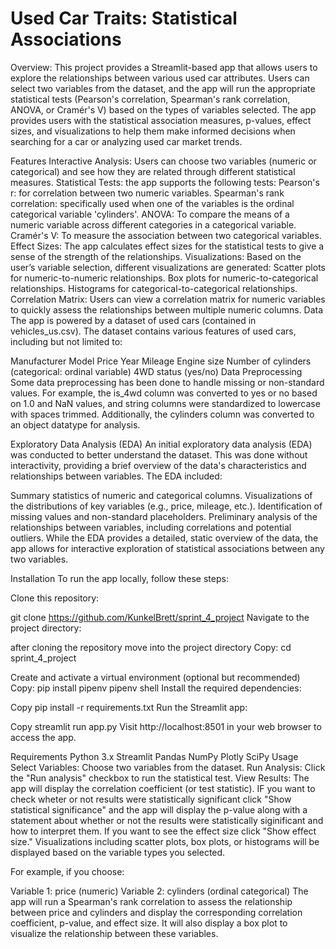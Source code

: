 # Used Car Traits: Statistical Associations
Overview:
This project provides a Streamlit-based app that allows users to explore the relationships between various used car attributes. Users can select two variables from the dataset, and the app will run the appropriate statistical tests (Pearson's correlation, Spearman's rank correlation, ANOVA, or Cramér's V) based on the types of variables selected. The app provides users with the statistical association measures, p-values, effect sizes, and visualizations to help them make informed decisions when searching for a car or analyzing used car market trends.

Features
Interactive Analysis: Users can choose two variables (numeric or categorical) and see how they are related through different statistical measures.
Statistical Tests: the app supports the following tests:
Pearson's r: for correlation between two numeric variables.
Spearman's rank correlation: specifically used when one of the variables is the ordinal categorical variable 'cylinders'.
ANOVA: To compare the means of a numeric variable across different categories in a categorical variable.
Cramér's V: To measure the association between two categorical variables.
Effect Sizes: The app calculates effect sizes for the statistical tests to give a sense of the strength of the relationships.
Visualizations: Based on the user’s variable selection, different visualizations are generated:
Scatter plots for numeric-to-numeric relationships.
Box plots for numeric-to-categorical relationships.
Histograms for categorical-to-categorical relationships.
Correlation Matrix: Users can view a correlation matrix for numeric variables to quickly assess the relationships between multiple numeric columns.
Data
The app is powered by a dataset of used cars (contained in vehicles_us.csv). The dataset contains various features of used cars, including but not limited to:

Manufacturer
Model
Price
Year
Mileage
Engine size
Number of cylinders (categorical: ordinal variable)
4WD status (yes/no)
Data Preprocessing
Some data preprocessing has been done to handle missing or non-standard values. For example, the is_4wd column was converted to yes or no based on 1.0 and NaN values, and string columns were standardized to lowercase with spaces trimmed. Additionally, the cylinders column was converted to an object datatype for analysis.

Exploratory Data Analysis (EDA)
An initial exploratory data analysis (EDA) was conducted to better understand the dataset. This was done without interactivity, providing a brief overview of the data's characteristics and relationships between variables. The EDA included:

Summary statistics of numeric and categorical columns.
Visualizations of the distributions of key variables (e.g., price, mileage, etc.).
Identification of missing values and non-standard placeholders.
Preliminary analysis of the relationships between variables, including correlations and potential outliers.
While the EDA provides a detailed, static overview of the data, the app allows for interactive exploration of statistical associations between any two variables.

Installation
To run the app locally, follow these steps:

Clone this repository:

git clone https://github.com/KunkelBrett/sprint_4_project
Navigate to the project directory:


after cloning the repository move into the project directory
Copy:
cd sprint_4_project

Create and activate a virtual environment (optional but recommended)
Copy:
pip install pipenv
pipenv shell
Install the required dependencies:

Copy
pip install -r requirements.txt
Run the Streamlit app:

Copy
streamlit run app.py
Visit http://localhost:8501 in your web browser to access the app.

Requirements
Python 3.x
Streamlit
Pandas
NumPy
Plotly
SciPy
Usage
Select Variables: Choose two variables from the dataset.
Run Analysis: Click the "Run analysis" checkbox to run the statistical test.
View Results: The app will display the correlation coefficient (or test statistic). IF you want to check wheter or not results were statistically significant click "Show statistical significance" and the app will display the p-value along with a statement about whether or not the results were statistically siginificant and how to interpret them. If you want to see the effect size click "Show effect size."
Visualizations including scatter plots, box plots, or histograms will be displayed based on the variable types you selected.

For example, if you choose:

Variable 1: price (numeric)
Variable 2: cylinders (ordinal categorical)
The app will run a Spearman's rank correlation to assess the relationship between price and cylinders and display the corresponding correlation coefficient, p-value, and effect size. It will also display a box plot to visualize the relationship between these variables.